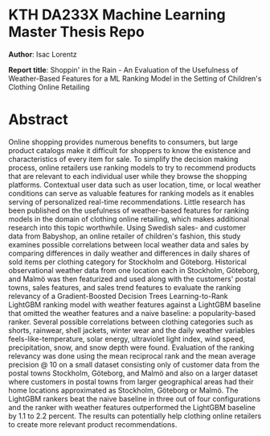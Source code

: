 # KTH DA233X Machine Learning Master Thesis Repo 

**Author**: Isac Lorentz

**Report title**: Shoppin' in the Rain - An Evaluation of the Usefulness of Weather-Based Features for a ML Ranking Model in the Setting of Children's Clothing Online Retailing

# Abstract

Online shopping provides numerous benefits to consumers, but large product catalogs make it difficult for shoppers to know the existence and characteristics of every item for sale. To simplify the decision making process, online retailers use ranking models to try to recommend products that are relevant to each individual user while they browse the shopping platforms. Contextual user data such as user location, time, or local weather conditions can serve as valuable features for ranking models as it enables serving of personalized real-time recommendations. Little research has been published on the usefulness of weather-based features for ranking models in the domain of clothing online retailing, which makes additional research into this topic worthwhile. Using Swedish sales- and customer data from Babyshop, an online retailer of children's fashion, this study examines possible correlations between local weather data and sales by comparing differences in daily weather and differences in daily shares of sold items per clothing category for Stockholm and Göteborg. Historical observational weather data from one location each in Stockholm, Göteborg, and Malmö was then featurized and used along with the customers' postal towns, sales features, and sales trend features to evaluate the ranking relevancy of a Gradient-Boosted Decision Trees Learning-to-Rank LightGBM ranking model with weather features against a LightGBM baseline that omitted the weather features and a naive baseline: a popularity-based ranker. Several possible correlations between clothing categories such as shorts, rainwear, shell jackets, winter wear and the daily weather variables feels-like-temperature, solar energy, ultraviolet light index, wind speed, precipitation, snow, and snow depth were found. Evaluation of the ranking relevancy was done using the mean reciprocal rank and the mean average precision @ 10 on a small dataset consisting only of customer data from the postal towns Stockholm, Göteborg, and Malmö and also on a larger dataset where customers in postal towns from larger geographical areas had their home locations approximated as Stockholm, Göteborg or Malmö. The LightGBM rankers beat the naive baseline in three out of four configurations and the ranker with weather features outperformed the LightGBM baseline by 1.1 to 2.2 percent. The results can potentially help clothing online retailers to create more relevant product recommendations.

